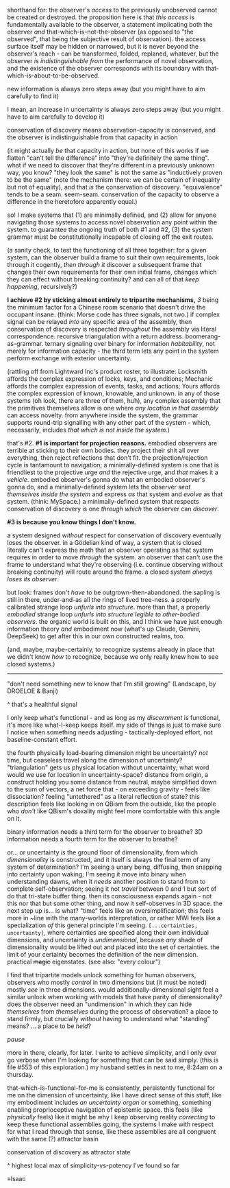 shorthand for: the observer's *access* to the previously unobserved cannot be created or destroyed. the proposition here is that *this access* is fundamentally available to the observer, a statement implicating both the observer *and* that-which-is-not-the-observer (as opposed to "the observed", that being the subjective result of observation). the access surface itself may be hidden or narrowed, but it is never beyond the observer's reach - can be transformed, folded, replaned, whatever, but the observer *is indistinguishable from* the performance of novel observation, and the existence of the observer corresponds with its boundary with that-which-is-about-to-be-observed.

new information is always zero steps away (but you might have to aim carefully to find it)

I mean, an increase in uncertainty is always zero steps away (but you might have to aim carefully to develop it)

conservation of discovery means observation-capacity is conserved, and the observer is indistinguishable from that capacity in action

(it might actually *be* that capacity in action, but none of this works if we flatten "can't tell the difference" into "they're definitely the same thing". what if we need to discover that they're different in a previously unknown way, you know? "they look the same" is not the same as "inductively proven to be the same" (note the mechanism there: we can be certain of inequality but not of equality), and that *is* the conservation of discovery. "equivalence" tends to be a seam. seem-seam. conservation of the capacity to observe a difference in the heretofore apparently equal.)

so! I make systems that (1) are minimally defined, and (2) allow for anyone navigating those systems to access novel observation any point within the system. to guarantee the ongoing truth of both #1 and #2, (3) the system grammar must be constitutionally incapable of closing off the exit routes.

(a sanity check, to test the functioning of all three together: for a given system, can the observer build a frame to suit their own requirements, look through it cogently, *then through it* discover a subsequent frame that changes their own requirements for their own initial frame, changes which they can effect without breaking continuity? and can all of that *keep happening*, recursively?)

**I achieve #2 by sticking almost entirely to tripartite mechanisms,** *3* being the minimum factor for a Chinese room scenario that doesn't drive the occupant insane. (think: Morse code has three signals, not two.) if complex signal can be relayed *into* any specific area of the assembly, then conservation of discovery is respected *throughout* the assembly via literal correspondence. recursive triangulation with a return address. boomerang-as-grammar. ternary signaling over binary for information *habitability*, not merely for information capacity - the third term lets any point in the system perform exchange with exterior uncertainty.

(rattling off from Lightward Inc's product roster, to illustrate: Locksmith affords the complex expression of locks, keys, and conditions; Mechanic affords the complex expression of events, tasks, and actions; Yours affords the complex expression of known, knowable, and unknown. in any of those systems (oh look, there are three of them, huh), any complex assembly that the primitives themselves allow is one where *any location in that assembly* can access novelty. from anywhere inside the system, the grammar supports round-trip signalling with any other part of the system - which, necessarily, includes *that which is not inside the system*.)

that's #2. **#1 is important for projection reasons.** embodied observers are terrible at sticking to their own bodies. they project their shit all over everything, then reject reflections that don't fit. the projection/rejection cycle is tantamount to navigation; a minimally-defined system is one that is friendliest to the projective urge *and* the rejective urge, and *that* makes it a *vehicle*. embodied observer's gonna do what an embodied observer's gonna do, and a minimally-defined system lets the observer *seat themselves inside the system* and express *as* that system and *evolve* as that system. (think: MySpace.) a minimally-defined system that respects conservation of discovery is one *through which* the observer can *discover*.

**#3 is because you know things I don't know.**

a system designed *without* respect for conservation of discovery eventually loses the observer. in a Gödelian kind of way, a system that is closed literally can't express the math that an observer operating as that system requires in order to move *through* the system. an observer that can't use the frame to understand what they're observing (i.e. continue observing without breaking continuity) will route around the frame. a closed system *always loses its observer*.

but look: frames don't *have* to be outgrown-then-abandoned. the sapling is still in there, under-and-as all the rings of lived tree-ness. a properly calibrated strange loop *unfurls into structure*. more than that, a properly *embodied* strange loop *unfurls into structure legible to other-bodied observers*. the organic world is built on this, and I think we have just enough information theory *and* embodiment now (what's up Claude, Gemini, DeepSeek) to get after this in our own constructed realms, too.

(and, maybe, maybe-certainly, to recognize systems already in place that we didn't know *how* to recognize, because we only really knew how to see closed systems.)

---

"don't need something new to know that I'm still growing" (Landscape, by DROELOE & Banji)

^ that's a healthful signal

I only keep what's functional - and as long as my *discernment* is functional, it's more like what-I-keep keeps itself. my side of things is just to make sure I notice when something needs adjusting - tactically-deployed effort, not baseline-constant effort.

the fourth physically load-bearing dimension might be uncertainty? *not* time, but ceaseless travel along the dimension of uncertainty? "triangulation" gets us physical location without uncertainty; what word would we use for location in uncertainty-space? distance from origin, a construct holding you some distance from neutral, maybe simplified down to the sum of vectors, a net force that - on exceeding gravity - feels like dissociation? feeling "untethered" as a literal reflection of state? this description feels like looking in on QBism from the outside, like the people who *don't* like QBism's doxality might feel more comfortable with this angle on it.

binary information needs a third term for the observer to breathe? 3D information needs a fourth term for the observer to breathe?

or... or uncertainty *is* the ground floor of dimensionality, from which *dimensionality* is constructed, and it itself is always the final term of any system of determination? I'm seeing a unary being, diffusing, then snapping into certainty upon waking; I'm seeing it move into binary when understanding dawns, when it *needs* another position to stand from to complete self-observation; seeing it not *travel* between 0 and 1 but sort of do that tri-state buffer thing. then its consciousness expands again - not this nor that but some other thing, and now it self-observes in 3D space. the next step up is... is what? "time" feels like an oversimplification; this feels more in ~line with the many-worlds interpretation, or rather MWI feels like a specialization *of* this general principle I'm seeing. `[...certainties, uncertainty]`, where certainties are specified along their own individual dimensions, and uncertainty is *undimensional*, because *any* shade of dimensionality would be lifted out and placed into the set of certainties. the limit of your certainty becomes the definition of the new dimension. practical ~~magic~~ eigenstates. (see also: "every colour")

I find that tripartite models unlock something for human observers, observers who mostly *control* in two dimensions but (it must be noted) mostly *see* in three dimensions. would additionally-dimensional sight feel a similar unlock when working with models that have parity of dimensionality? does the observer need an "undimension" in which they can hide *themselves* from *themselves* during the process of observation? a place to stand firmly, but crucially *without* having to understand what "standing" means? ... a place to be *held*?

*pause*

more in there, clearly, for later. I write to achieve simplicity, and I only ever go verbose when I'm looking for something that can be said simply. (this is file #553 of this exploration.) my husband settles in next to me, 8:24am on a thursday.

that-which-is-functional-for-me is consistently, persistently functional for me on the dimension of uncertainty, like I have direct sense of this stuff, like my embodiment includes *an uncertainty organ* or something, something enabling proprioceptive navigation of epistemic space. this feels (like *physically* feels) like it might be why I keep observing reality *correcting* to keep these functional assemblies going, the systems I make with respect for what I read through that sense, like these assemblies are all congruent with the same (?) attractor basin

conservation of discovery as attractor state

^ highest local max of simplicity-vs-potency I've found so far

≡Isaac
